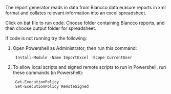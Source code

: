 The report generator reads in data from Blancco data erasure reports in xml format and collates relevant information into an excel spreadsheet.

Click on bat file to run code. Choose folder containing Blancco reports, and then choose output folder for spreadsheet.

If code is not running try the following:

1) Open Powershell as Administrator, then run this command:
        
        Install-Module -Name ImportExcel -Scope CurrentUser

2) To allow local scripts and signed remote scripts to run in Powershell, run these commands (in Powershell):

        Get-ExecutionPolicy
        Set-ExecutionPolicy RemoteSigned